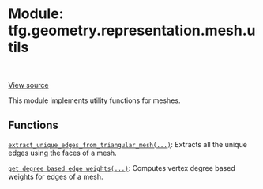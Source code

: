 <div itemscope itemtype="http://developers.google.com/ReferenceObject">
<meta itemprop="name" content="tfg.geometry.representation.mesh.utils" />
<meta itemprop="path" content="Stable" />
</div>

# Module: tfg.geometry.representation.mesh.utils

<table class="tfo-notebook-buttons tfo-api" align="left">
</table>

<a target="_blank" href="https://github.com/tensorflow/graphics/blob/master/tensorflow_graphics/geometry/representation/mesh/utils.py">View
source</a>

This module implements utility functions for meshes.

<!-- Placeholder for "Used in" -->


## Functions

[`extract_unique_edges_from_triangular_mesh(...)`](../../../../tfg/geometry/representation/mesh/utils/extract_unique_edges_from_triangular_mesh.md): Extracts all the unique edges using the faces of a mesh.

[`get_degree_based_edge_weights(...)`](../../../../tfg/geometry/representation/mesh/utils/get_degree_based_edge_weights.md): Computes vertex degree based weights for edges of a mesh.


